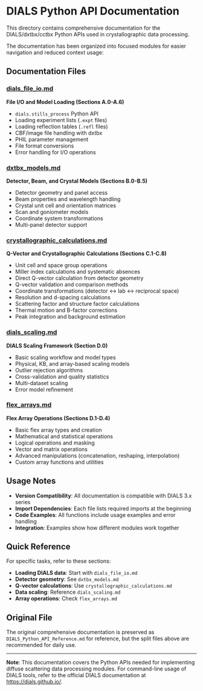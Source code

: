 # DIALS Python API Documentation

This directory contains comprehensive documentation for the DIALS/dxtbx/cctbx Python APIs used in crystallographic data processing.

The documentation has been organized into focused modules for easier navigation and reduced context usage:

## Documentation Files

### [dials_file_io.md](dials_file_io.md)
**File I/O and Model Loading (Sections A.0-A.6)**
- `dials.stills_process` Python API
- Loading experiment lists (`.expt` files)
- Loading reflection tables (`.refl` files)  
- CBF/image file handling with dxtbx
- PHIL parameter management
- File format conversions
- Error handling for I/O operations

### [dxtbx_models.md](dxtbx_models.md)
**Detector, Beam, and Crystal Models (Sections B.0-B.5)**
- Detector geometry and panel access
- Beam properties and wavelength handling
- Crystal unit cell and orientation matrices
- Scan and goniometer models
- Coordinate system transformations
- Multi-panel detector support

### [crystallographic_calculations.md](crystallographic_calculations.md)
**Q-Vector and Crystallographic Calculations (Sections C.1-C.8)**
- Unit cell and space group operations
- Miller index calculations and systematic absences
- Direct Q-vector calculation from detector geometry
- Q-vector validation and comparison methods
- Coordinate transformations (detector ↔ lab ↔ reciprocal space)
- Resolution and d-spacing calculations
- Scattering factor and structure factor calculations
- Thermal motion and B-factor corrections
- Peak integration and background estimation

### [dials_scaling.md](dials_scaling.md)
**DIALS Scaling Framework (Section D.0)**
- Basic scaling workflow and model types
- Physical, KB, and array-based scaling models
- Outlier rejection algorithms
- Cross-validation and quality statistics
- Multi-dataset scaling
- Error model refinement

### [flex_arrays.md](flex_arrays.md)
**Flex Array Operations (Sections D.1-D.4)**
- Basic flex array types and creation
- Mathematical and statistical operations
- Logical operations and masking
- Vector and matrix operations
- Advanced manipulations (concatenation, reshaping, interpolation)
- Custom array functions and utilities

## Usage Notes

- **Version Compatibility**: All documentation is compatible with DIALS 3.x series
- **Import Dependencies**: Each file lists required imports at the beginning
- **Code Examples**: All functions include usage examples and error handling
- **Integration**: Examples show how different modules work together

## Quick Reference

For specific tasks, refer to these sections:

- **Loading DIALS data**: Start with `dials_file_io.md`
- **Detector geometry**: See `dxtbx_models.md` 
- **Q-vector calculations**: Use `crystallographic_calculations.md`
- **Data scaling**: Reference `dials_scaling.md`
- **Array operations**: Check `flex_arrays.md`

## Original File

The original comprehensive documentation is preserved as `DIALS_Python_API_Reference.md` for reference, but the split files above are recommended for daily use.

---

**Note**: This documentation covers the Python APIs needed for implementing diffuse scattering data processing modules. For command-line usage of DIALS tools, refer to the official DIALS documentation at https://dials.github.io/.